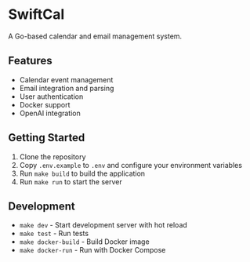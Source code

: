 # SwiftCal

A Go-based calendar and email management system.

## Features

- Calendar event management
- Email integration and parsing
- User authentication
- Docker support
- OpenAI integration

## Getting Started

1. Clone the repository
2. Copy `.env.example` to `.env` and configure your environment variables
3. Run `make build` to build the application
4. Run `make run` to start the server

## Development

- `make dev` - Start development server with hot reload
- `make test` - Run tests
- `make docker-build` - Build Docker image
- `make docker-run` - Run with Docker Compose

